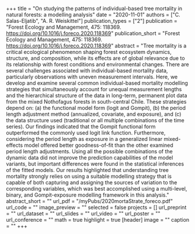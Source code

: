 +++
title = "On studying the patterns of individual-based tree mortality in natural forests: a modelling analysis"
date = "2020-11-01"
authors = ["C. Salas-Eljatib", "A. R. Weiskittel"]
publication_types = ["2"]
publication = "Forest Ecology and Management, 475:  118369. https://doi.org/10.1016/j.foreco.2020.118369"
publication_short = "Forest Ecology and Management, 475:  118369. https://doi.org/10.1016/j.foreco.2020.118369"
abstract = "Tree mortality is a critical ecological phenomenon shaping forest ecosystem dynamics, structure, and composition, while its effects are of global relevance due to its relationship with forest conditions and environmental changes. There are several challenges associated with individual-based mortality data, particularly observations with uneven measurement intervals. Here, we develop and examine several common individual-based mortality modelling strategies that simultaneously account for unequal measurement lengths and the hierarchical structure of the data in long-term, permanent plot data from the mixed Nothofagus forests in south-central Chile. These strategies depend on: (a) the functional model form (logit and Gompit), (b) the period length adjustment method (annualized, covariate, and exposure), and (c) the data structure used (traditional or all multiple combinations of the time series). Our findings indicated that the Gompit functional form outperformed the commonly used logit link function. Furthermore, considering the period length as exposure in a generalized linear mixed-effects model offered better goodness-of-fit than the other examined period length adjustments. Using all the possible combinations of the dynamic data did not improve the prediction capabilities of the model variants, but important differences were found in the statistical inferences of the fitted models. Our results highlighted that understanding tree mortality strongly relies on using a suitable modelling strategy that is capable of both capturing and assigning the sources of variation to the corresponding variables, which was best accomplished using a multi-level, binary, and Gompit-exposure modelling framework in this analysis."
abstract_short = ""
url_pdf = "/myPubs/2020mortaStrate_foreco.pdf"
url_code = ""
image_preview = ""
selected = false
projects = []
url_preprint = ""
url_dataset = ""
url_slides = ""
url_video = ""
url_poster = ""
url_conference = ""
math = true
highlight = true
[header]
image = ""
caption = ""
+++
